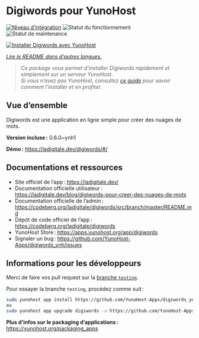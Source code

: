 <!--
Nota bene : ce README est automatiquement généré par <https://github.com/YunoHost/apps/tree/master/tools/readme_generator>
Il NE doit PAS être modifié à la main.
-->

# Digiwords pour YunoHost

[![Niveau d’intégration](https://dash.yunohost.org/integration/digiwords.svg)](https://ci-apps.yunohost.org/ci/apps/digiwords/) ![Statut du fonctionnement](https://ci-apps.yunohost.org/ci/badges/digiwords.status.svg) ![Statut de maintenance](https://ci-apps.yunohost.org/ci/badges/digiwords.maintain.svg)

[![Installer Digiwords avec YunoHost](https://install-app.yunohost.org/install-with-yunohost.svg)](https://install-app.yunohost.org/?app=digiwords)

*[Lire le README dans d'autres langues.](./ALL_README.md)*

> *Ce package vous permet d’installer Digiwords rapidement et simplement sur un serveur YunoHost.*  
> *Si vous n’avez pas YunoHost, consultez [ce guide](https://yunohost.org/install) pour savoir comment l’installer et en profiter.*

## Vue d’ensemble

Digiwords est une application en ligne simple pour créer des nuages de mots.

**Version incluse :** 0.6.0~ynh1

**Démo :** <https://ladigitale.dev/digiwords/#/>
## Documentations et ressources

- Site officiel de l’app : <https://ladigitale.dev/>
- Documentation officielle utilisateur : <https://ladigitale.dev/blog/digiwords-pour-creer-des-nuages-de-mots>
- Documentation officielle de l’admin : <https://codeberg.org/ladigitale/digiwords/src/branch/master/README.md>
- Dépôt de code officiel de l’app : <https://codeberg.org/ladigitale/digiwords>
- YunoHost Store : <https://apps.yunohost.org/app/digiwords>
- Signaler un bug : <https://github.com/YunoHost-Apps/digiwords_ynh/issues>

## Informations pour les développeurs

Merci de faire vos pull request sur la [branche `testing`](https://github.com/YunoHost-Apps/digiwords_ynh/tree/testing).

Pour essayer la branche `testing`, procédez comme suit :

```bash
sudo yunohost app install https://github.com/YunoHost-Apps/digiwords_ynh/tree/testing --debug
ou
sudo yunohost app upgrade digiwords -u https://github.com/YunoHost-Apps/digiwords_ynh/tree/testing --debug
```

**Plus d’infos sur le packaging d’applications :** <https://yunohost.org/packaging_apps>
